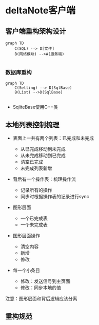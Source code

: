 # deltaNote客户端

## 客户端重构架构设计

```mermaid
graph TD
	C(SQL) --> D[文件]
    B(网络模块) -->A(服务端)
    

```

### 数据库重构
```mermaid
graph TD
	C(Setting) --> D(SqlBase)
    B(List) -->D(SqlBase)
    

```

- SqliteBase使用C++类


## 本地列表控制梳理
- 表面上一共有两个列表：已完成和未完成
  - 从已完成移动到未完成
  - 从未完成移动到已完成
  - 清空已完成
  - 未完成列表新增
- 背后有一个操作表：梳理操作流
  - 记录所有的操作
  - 同步时根据操作表的记录进行sync

- 图形层面
  - 一个已完成表
  - 一个未完成表
- 图形层面操作
  - 清空内容
  - 新增
  - 修改

- 每一个小条目
  - 修改：发送信号到主页面
  - 修改：同步本地的值

注意：图形层面和背后逻辑应该分离

## 重构规范
